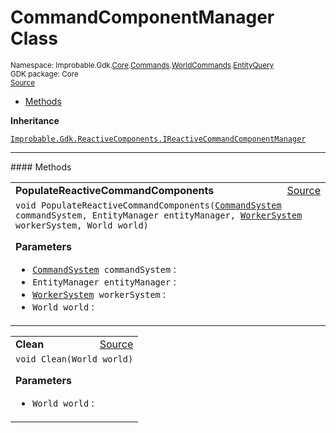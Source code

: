 
# CommandComponentManager Class
<sup>
Namespace: Improbable.Gdk.<a href="{{urlRoot}}/api/core-index">Core</a>.<a href="{{urlRoot}}/api/core/commands-index">Commands</a>.<a href="{{urlRoot}}/api/core/commands/world-commands">WorldCommands</a>.<a href="{{urlRoot}}/api/core/commands/world-commands/entity-query">EntityQuery</a><br/>
GDK package: Core<br/>
<a href="https://www.github.com/spatialos/gdk-for-unity/blob/6689e30/workers/unity/Packages/io.improbable.gdk.core/Commands/WorldCommands/EntityQuery.cs/#L285">Source</a>
<style>
a code {
                    padding: 0em 0.25em!important;
}
code {
                    background-color: #ffffff!important;
}
</style>
</sup>
<nav id="pageToc" class="page-toc"><ul><li><a href="#methods">Methods</a>
</ul></nav>



</p>

<b>Inheritance</b>

<code><a href="{{urlRoot}}/api/reactive-components/i-reactive-command-component-manager">Improbable.Gdk.ReactiveComponents.IReactiveCommandComponentManager</a></code>











</p>
<hr style="width:100%; border-top-color:#d8d8d8" />
#### Methods


</p>




<table width="100%">
    <tr>
        <td style="border-right:none"><b>PopulateReactiveCommandComponents</b></td>
        <td style="border-left:none; text-align:right"><a href="https://www.github.com/spatialos/gdk-for-unity/blob/6689e30/workers/unity/Packages/io.improbable.gdk.core/Commands/WorldCommands/EntityQuery.cs/#L287">Source</a></td>
    </tr>
    <tr>
        <td colspan="2">
<code>void PopulateReactiveCommandComponents(<a href="{{urlRoot}}/api/core/command-system">CommandSystem</a> commandSystem, EntityManager entityManager, <a href="{{urlRoot}}/api/core/worker-system">WorkerSystem</a> workerSystem, World world)</code></p>



</p>

<b>Parameters</b>

<ul>
<li><code><a href="{{urlRoot}}/api/core/command-system">CommandSystem</a> commandSystem</code> : </li>
<li><code>EntityManager entityManager</code> : </li>
<li><code><a href="{{urlRoot}}/api/core/worker-system">WorkerSystem</a> workerSystem</code> : </li>
<li><code>World world</code> : </li>
</ul>





</td>
    </tr>
</table>


<table width="100%">
    <tr>
        <td style="border-right:none"><b>Clean</b></td>
        <td style="border-left:none; text-align:right"><a href="https://www.github.com/spatialos/gdk-for-unity/blob/6689e30/workers/unity/Packages/io.improbable.gdk.core/Commands/WorldCommands/EntityQuery.cs/#L323">Source</a></td>
    </tr>
    <tr>
        <td colspan="2">
<code>void Clean(World world)</code></p>



</p>

<b>Parameters</b>

<ul>
<li><code>World world</code> : </li>
</ul>





</td>
    </tr>
</table>





